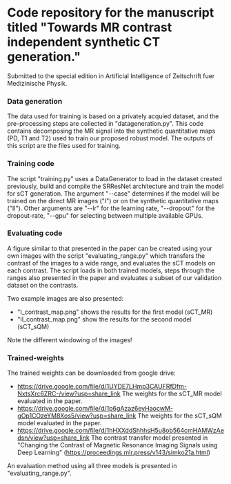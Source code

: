 # Code repository for the manuscript titled "Towards MR contrast independent synthetic CT generation."

Submitted to the special edition in Artificial Intelligence of Zeitschrift fuer Medizinische Physik.

### Data generation

The data used for training is based on a privately acquied dataset, and the pre-processing steps are collected in "datageneration.py". This code contains decomposing the MR signal into the synthetic quantitative maps (PD, T1 and T2) used to train our proposed robust model. The outputs of this script are the files used for training.

### Training code

The script "training.py" uses a DataGenerator to load in the dataset created previously, build and compile the SRResNet architecture and train the model for sCT generation. The argument "--case" determines if the model will be trained on the direct MR images ("I") or on the synthetic quantitative maps ("II"). Other arguments are "--lr" for the learning rate, "--dropout" for the dropout-rate, "--gpu" for selecting between multiple available GPUs.

### Evaluating code

A figure similar to that presented in the paper can be created using your own images with the script "evaluating_range.py" which transfers the contrast of the images to a wide range, and evaluates the sCT models on each contrast. The script loads in both trained models, steps through the ranges also presented in the paper and evaluates a subset of our validation dataset on the contrasts.

Two example images are also presented:
- "I_contrast_map.png" shows the results for the first model (sCT_MR)
- "II_contrast_map.png" show the results for the second model (sCT_sQM)

Note the different windowing of the images!

### Trained-weights

The trained weights can be downloaded from google drive:
- https://drive.google.com/file/d/1UYDE7LHmp3CAUFRfDfm-NxtsXrc6ZRC-/view?usp=share_link
The weights for the sCT_MR model evaluated in the paper.
- https://drive.google.com/file/d/1p6gAzaz6eyHaocwM-gOp1COzeYM8Xos5/view?usp=share_link 
The weights for the sCT_sQM model evaluated in the paper.
- https://drive.google.com/file/d/1hHXXddShhhsH5u8ob564cmHAMWzAedsn/view?usp=share_link
The contrast transfer model presented in "Changing the Contrast of Magnetic Resonance Imaging Signals using Deep Learning" (https://proceedings.mlr.press/v143/simko21a.html)

An evaluation method using all three models is presented in "evaluating_range.py".